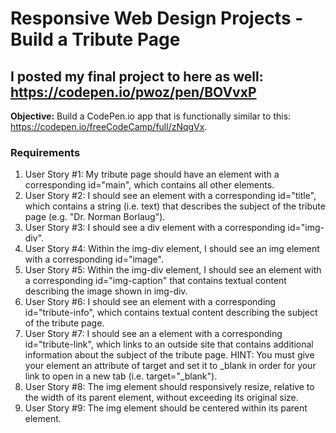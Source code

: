 # Responsive Web Design Projects - Build a Tribute Page

## I posted my final project to here as well: https://codepen.io/pwoz/pen/BOVvxP


**Objective:** Build a CodePen.io app that is functionally similar to this: https://codepen.io/freeCodeCamp/full/zNqgVx.

### Requirements
1. User Story #1: My tribute page should have an element with a corresponding id="main", which contains all other elements.
2. User Story #2: I should see an element with a corresponding id="title", which contains a string (i.e. text) that describes the subject of the tribute page (e.g. "Dr. Norman Borlaug").
3. User Story #3: I should see a div element with a corresponding id="img-div".
4. User Story #4: Within the img-div element, I should see an img element with a corresponding id="image".
5. User Story #5: Within the img-div element, I should see an element with a corresponding id="img-caption" that contains textual content describing the image shown in img-div.
6. User Story #6: I should see an element with a corresponding id="tribute-info", which contains textual content describing the subject of the tribute page.
7. User Story #7: I should see an a element with a corresponding id="tribute-link", which links to an outside site that contains additional information about the subject of the tribute page. HINT: You must give your element an attribute of target and set it to _blank in order for your link to open in a new tab (i.e. target="_blank").
8. User Story #8: The img element should responsively resize, relative to the width of its parent element, without exceeding its original size.
9. User Story #9: The img element should be centered within its parent element.
